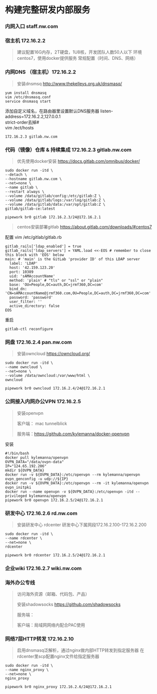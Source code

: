 # 构建完整研发内部服务


### 内网入口 staff.nw.com
### 宿主机 172.16.2.2

>建议配置16G内存，2T硬盘，1U8核，开发团队人数50人以下
>环境centos7，使用docker提供服务
>常规配置（时间、DNS、网络）

### 内网DNS （宿主机）172.16.2.2
>安装dnsmsq http://www.thekelleys.org.uk/dnsmasq/

```shell
yum install dnsmasq
vim /etc/dnsmasq.conf
service dnsmasq start
```
添加自定义域名，在路由器里设置默认DNS服务器
listen-address=172.16.2.2,127.0.0.1  
strict-order去掉#  
vim /ect/hosts

```shell
172.16.2.3 gitlab.nw.com
```

### 代码（镜像）仓库 & 持续集成 172.16.2.3 gitlab.nw.com 

>优先使用docker安装 https://docs.gitlab.com/omnibus/docker/

```Shell
sudo docker run -itd \
--detach \
--hostname gitlab.nw.com \
--net=none \
--name gitlab \
--restart always \
--volume /data/gitlab/config:/etc/gitlab:Z \
--volume /data/gitlab/logs:/var/log/gitlab:Z \
--volume /data/gitlab/data:/var/opt/gitlab:Z \
gitlab/gitlab-ce:latest

pipework br0 gitlab 172.16.2.3/24@172.16.2.1
```

>centos安装部署gitlab https://about.gitlab.com/downloads/#centos7

配置 vim /etc/gitlab/gitlab.rb

```shell
gitlab_rails['ldap_enabled'] = true
gitlab_rails['ldap_servers'] = YAML.load <<-EOS # remember to close this block with 'EOS' below
main: # 'main' is the GitLab 'provider ID' of this LDAP server
  label: 'LDAP'
  host: '42.159.123.20'
  port: 10389
  uid: 'sAMAccountName'
  method: 'plain' # "tls" or "ssl" or "plain"
  base: 'OU=People,DC=auth,DC=jrmf360,DC=com'
  bind_dn: 'CN=sAMAccountName@jrmf360.com,OU=People,DC=auth,DC=jrmf360,DC=com'
  password: 'password'
  user_filter: ''
  active_directory: false
EOS
```

重启

```shell
gitlab-ctl reconfigure
```



### 网盘 172.16.2.4 pan.nw.com

> 安装owncloud https://owncloud.org/  

```shell
sudo docker run -itd \
--name owncloud \
--net=none \
--volume /data/owncloud:/var/www/html \
owncloud

pipework br0 owncloud 172.16.2.4/24@172.16.2.1
```



### 公网接入内网办公VPN 172.16.2.5

> 安装openvpn
>
> 客户端： mac tunnelblick
>
> 服务端：https://github.com/kylemanna/docker-openvpn

安装

```shell
#!/bin/bash
docker pull kylemanna/openvpn
OVPN_DATA="/data/ovpn-data"
IP="124.65.192.206"
mkdir ${OVPN_DATA}
docker run -v ${OVPN_DATA}:/etc/openvpn --rm kylemanna/openvpn ovpn_genconfig -u udp://${IP}
docker run -v ${OVPN_DATA}:/etc/openvpn --rm -it kylemanna/openvpn ovpn_initpki
docker run --name openvpn -v ${OVPN_DATA}:/etc/openvpn -itd --privileged kylemanna/openvpn
pipework br0 openvpn 172.16.2.5/24@172.16.2.1
```



### 研发中心 172.16.2.6 rd.nw.com

> 安装研发中心 rdcenter
> 研发中心下属网段172.16.2.100-172.16.2.200

```shell
sudo docker run -itd \
--name rdcenter \
--net=none \
rdcenter

pipework br0 rdcenter 172.16.2.5/24@172.16.2.1
```



### 企业wiki 172.16.2.7 wiki.nw.com



### 海外办公专线

>访问海外资源（邮箱、代码包、产品）
>
>安装shadowsocks https://github.com/shadowsocks  
>
>服务端：  
>
>客户端：局域网网络内配合PAC使用



### 网络7层HTTP转发 172.16.2.10

> 启用dnsmasq泛解析，通过nginx做内部HTTP转发到指定服务器
> 在rdcenter里scp配置nginx文件给指定服务器

```shel
sudo docker run -itd \
--name nginx_proxy \
--net=none \
nginx_proxy

pipework br0 nginx_proxy 172.16.2.6/24@172.16.2.1
```


